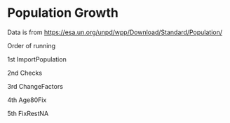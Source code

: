 # Population Growth

Data is from https://esa.un.org/unpd/wpp/Download/Standard/Population/

Order of running

1st ImportPopulation

2nd Checks

3rd ChangeFactors

4th Age80Fix

5th FixRestNA
